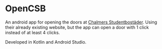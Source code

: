 # OpenCSB

An android app for opening the doors at [Chalmers Studentbostäder](https://www.chalmersstudentbostader.se/). Using their already existing website, but the app can open a door with 1 click instead of at least 4 clicks.

Developed in Kotlin and Android Studio.

